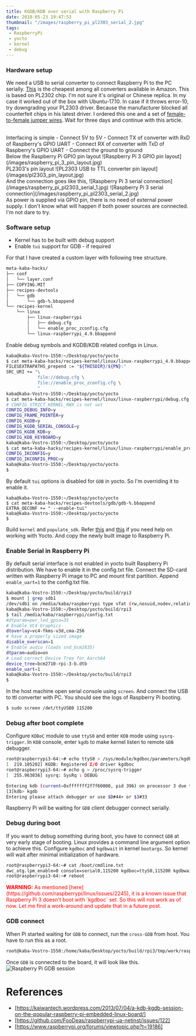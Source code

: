```yaml
---
title: KGDB/KDB over serial with Raspberry Pi
date: 2018-05-23 19:47:53
thumbnail: "/images/raspberry_pi_pl2303_serial_2.jpg"
tags:
 - RaspberryPi
 - yocto
 - kernel
 - debug
---
```


### Hardware setup
We need a USB to serial converter to connect Raspberry Pi to the PC serially. [This](https://www.amazon.in/PL2303-Converter-Adapter-Aurdino-Raspberry/dp/B00UZERG94/ref=sr_1_1?ie=UTF8&qid=1527085291&sr=8-1&keywords=pl2303+usb+to+rs232) is the cheapest among all converters available in Amazon. This is based on PL2302 chip. I'm not sure it's original or Chinese replica. In my case it worked out of the box with Ubuntu-17.10. In case if it throws error-10, try downgrading your PL2303 driver. Because the manufacturer blocked all counterfeit chips in his latest driver. I ordered this one and a set of [female-to-female jumper wires](https://www.amazon.in/Jumper-Wires-Male-female-Pieces/dp/B00ZYFX6A2/ref=sr_1_4?s=industrial&ie=UTF8&qid=1527085464&sr=1-4&keywords=jumper+wires). Wait for three days and continue with this article.

<br />
Interfacing is simple
- Connect 5V to 5V
- Connect TX of converter with RxD of Raspberry's GPIO UART
- Connect RX of converter with TxD of Raspberry's GPIO UART
- Connect the ground to ground

<br />
Below the Raspberry Pi GPIO pin layout
![Raspberry Pi 3 GPIO pin layout](/images/raspberry_pi_3_pin_layout.jpg)
<br /> 
PL2303's pin layout
![PL2303 USB to TTL converter pin layout](/images/pl2303_pin_layout.jpg)
<br />
And the connection goes like this,
![Raspberry Pi 3 serial connection](/images/raspberry_pi_pl2303_serial_1.jpg)
![Raspberry Pi 3 serial connection](/images/raspberry_pi_pl2303_serial_2.jpg)
<br />
As power is supplied via GPIO pin, there is no need of external power supply. I don't know what will happen if both power sources are connected. I'm not dare to try.

### Software setup
- Kernel has to be built with debug support
- Enable `tui` support for GDB - if required

For that I have created a custom layer with following tree structure.
```sh
meta-kaba-hacks/
├── conf
│   └── layer.conf
├── COPYING.MIT
├── recipes-devtools
│   └── gdb
│       └── gdb-%.bbappend
└── recipes-kernel
    └── linux
        ├── linux-raspberrypi
        │   ├── debug.cfg
        │   └── enable_proc_zconfig.cfg
        └── linux-raspberrypi_4.9.bbappend
```
Enable debug symbols and KGDB/KDB related configs in Linux.
```sh
kaba@kaba-Vostro-1550:~/Desktop/yocto/yocto
$ cat meta-kaba-hacks/recipes-kernel/linux/linux-raspberrypi_4.9.bbappend 
FILESEXTRAPATHS_prepend := "${THISDIR}/${PN}:"
SRC_URI += "\
			file://debug.cfg \
			file://enable_proc_zconfig.cfg \
			"
kaba@kaba-Vostro-1550:~/Desktop/yocto/yocto
$ cat meta-kaba-hacks/recipes-kernel/linux/linux-raspberrypi/debug.cfg 
# CONFIG_STRICT_KERNEL_RWX is not set
CONFIG_DEBUG_INFO=y
CONFIG_FRAME_POINTER=y
CONFIG_KGDB=y
CONFIG_KGDB_SERIAL_CONSOLE=y
CONFIG_KGDB_KDB=y
CONFIG_KDB_KEYBOARD=y
kaba@kaba-Vostro-1550:~/Desktop/yocto/yocto
$ cat meta-kaba-hacks/recipes-kernel/linux/linux-raspberrypi/enable_proc_zconfig.cfg 
CONFIG_IKCONFIG=y
CONFIG_IKCONFIG_PROC=y
kaba@kaba-Vostro-1550:~/Desktop/yocto/yocto
$
```
By default `tui` options is disabled for `GDB` in yocto. So I'm overriding it to enable it.
```
kaba@kaba-Vostro-1550:~/Desktop/yocto/yocto
$ cat meta-kaba-hacks/recipes-devtools/gdb/gdb-%.bbappend 
EXTRA_OECONF += " --enable-tui"
kaba@kaba-Vostro-1550:~/Desktop/yocto/yocto
$
```

Build `kernel` and `populate_sdk`. Refer [this](http://localhost:4000/KGDBoE-on-RaspberryPi-building-out-of-the-kernel-tree-module-with-yocto/) and [this](http://localhost:4000/Raspberry-Pi-dishes-from-Yocto-cuisine/) if you need help on working with Yocto. And copy the newly built image to Raspberry Pi.

### Enable Serial in Raspberry Pi
By default serial interface is not enabled in yocto built Raspberry Pi distribution. We have to enable it in the config.txt file. Connect the SD-card written with Raspberry Pi image to PC and mount first partition. Append `enable_uart=1` to the config.txt file.
```sh
kaba@kaba-Vostro-1550:~/Desktop/yocto/build/rpi3
$ mount | grep sdb1
/dev/sdb1 on /media/kaba/raspberrypi type vfat (rw,nosuid,nodev,relatime,uid=1000,gid=1000,fmask=0022,dmask=0022,codepage=437,iocharset=iso8859-1,shortname=mixed,showexec,utf8,flush,errors=remount-ro,uhelper=udisks2)
kaba@kaba-Vostro-1550:~/Desktop/yocto/build/rpi3
$ tail /media/kaba/raspberrypi/config.txt 
#dtparam=pwr_led_gpio=35
# Enable VC4 Graphics
dtoverlay=vc4-fkms-v3d,cma-256
# have a properly sized image
disable_overscan=1
# Enable audio (loads snd_bcm2835)
dtparam=audio=on
# Load correct Device Tree for Aarch64
device_tree=bcm2710-rpi-3-b.dtb
enable_uart=1
kaba@kaba-Vostro-1550:~/Desktop/yocto/build/rpi3
$
```
In the host machine open serial console using `screen`. And connect the USB to ttl converter with PC. You should see the logs of Raspberry Pi booting.
```sh
$ sudo screen /det/ttyUSB0 115200
```

### Debug after boot complete
Configure `KDBoC` module to use `ttyS0` and enter `KDB` mode using `sysrq-trigger`. In `KDB` console, enter `kgdb` to make kernel listen to remote `GDB` debugger.
```sh
root@raspberrypi3-64:~# echo ttyS0 > /sys/module/kgdboc/parameters/kgdboc 
[  219.105202] KGDB: Registered I/O driver kgdboc
root@raspberrypi3-64:~# echo g > /proc/sysrq-trigger 
[  255.963036] sysrq: SysRq : DEBUG

Entering kdb (current=0xfffffff2f7f60000, pid 396) on processor 3 due to Keyboard Entry
[3]kdb> kgdb
Entering please attach debugger or use $D#44+ or $3#33


```
Raspberry Pi will be waiting for `GDB` client debugger connect serially.

### Debug during boot
If you want to debug something during boot, you have to connect `GDB` at very early stage of booting. Linux provides a command line argument option to achieve this. Configure `kgdboc` and `kgdbwait` in kernel `bootargs`. So kernel will wait after minimal initialization of hardware.

```sh
root@raspberrypi3-64:~# cat /boot/cmdline.txt 
dwc_otg.lpm_enable=0 console=serial0,115200 kgdboc=ttyS0,115200 kgdbwait root=/dev/mmcblk0p2 rootfstype=ext4 rootwait    
root@raspberrypi3-64:~# reboot
```
<div style="color:red;">
<span style="font-weight: bold;">WARNING:</span> As mentioned [here](https://github.com/raspberrypi/linux/issues/2245), it is a known issue that Raspberry Pi 3 doesn't boot with `kgdboc` set. So this will not work as of now. Let me find a work-around and update that in a future post.
</div>

### GDB connect
When Pi started waiting for `GDB` to connect, run the `cross-GDB` from host. You have to run this as a root.
```sh
root@kaba-Vostro-1550:/home/kaba/Desktop/yocto/build/rpi3/tmp/work/raspberrypi3_64-poky-linux/linux-raspberrypi/1_4.9.59+gitAUTOINC+e7976b2aff-r0/image/boot# /home/kaba/Desktop/yocto/build/rpi3/tmp/work/x86_64-nativesdk-pokysdk-linux/gdb-cross-canadian-aarch64/8.0-r0/image/opt/poky/2.4.2/sysroots/x86_64-pokysdk-linux/usr/bin/aarch64-poky-linux/aarch64-poky-linux-gdb -tui ./vmlinux-4.9.59
```
Once `GDB` is connected to the board, it will look like this.
![Raspberry Pi GDB session](/images/gdb_home_screenshot.png)

# References
 * [https://kaiwantech.wordpress.com/2013/07/04/a-kdb-kgdb-session-on-the-popular-raspberry-pi-embedded-linux-board/]
 * [https://github.com/FooDeas/raspberrypi-ua-netinst/issues/122]
 * [https://www.raspberrypi.org/forums/viewtopic.php?t=19186]
